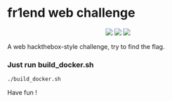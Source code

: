 # fr1end web challenge
<p align=center>
<a target="_blank" href="LICENSE" title="License: MIT"><img src="https://img.shields.io/badge/License-MIT-blue.svg"></a>
<a target="_blank" href="React" title="React"><img src="https://img.shields.io/badge/-ReactJs-61DAFB?logo=react&logoColor=white&style=for-the-badge"></a>
<a target="_blank" href="Node" title="Node"><img src="https://img.shields.io/badge/node-latest-green"></a>
</p>

A web hackthebox-style challenge, try to find the flag.

### Just run build_docker.sh 
```bash
./build_docker.sh
```
Have fun !
